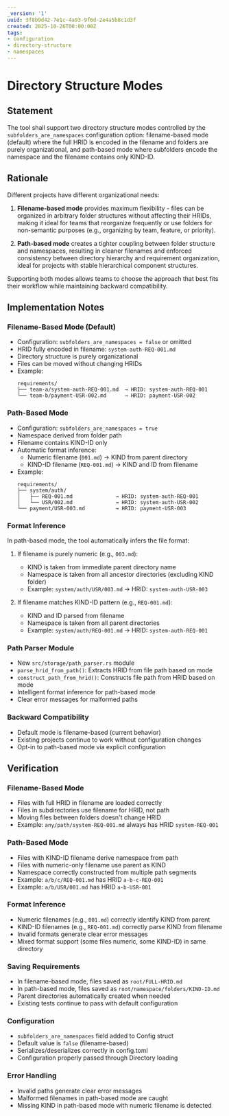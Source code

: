 ```yaml
---
_version: '1'
uuid: 3f8b9d42-7e1c-4a93-9f6d-2e4a5b8c1d3f
created: 2025-10-26T00:00:00Z
tags:
- configuration
- directory-structure
- namespaces
---
```

# Directory Structure Modes

## Statement

The tool shall support two directory structure modes controlled by the `subfolders_are_namespaces` configuration option: filename-based mode (default) where the full HRID is encoded in the filename and folders are purely organizational, and path-based mode where subfolders encode the namespace and the filename contains only KIND-ID.

## Rationale

Different projects have different organizational needs:

1. **Filename-based mode** provides maximum flexibility - files can be organized in arbitrary folder structures without affecting their HRIDs, making it ideal for teams that reorganize frequently or use folders for non-semantic purposes (e.g., organizing by team, feature, or priority).

2. **Path-based mode** creates a tighter coupling between folder structure and namespaces, resulting in cleaner filenames and enforced consistency between directory hierarchy and requirement organization, ideal for projects with stable hierarchical component structures.

Supporting both modes allows teams to choose the approach that best fits their workflow while maintaining backward compatibility.

## Implementation Notes

### Filename-Based Mode (Default)

- Configuration: `subfolders_are_namespaces = false` or omitted
- HRID fully encoded in filename: `system-auth-REQ-001.md`
- Directory structure is purely organizational
- Files can be moved without changing HRIDs
- Example:
  ```
  requirements/
  ├── team-a/system-auth-REQ-001.md  → HRID: system-auth-REQ-001
  └── team-b/payment-USR-002.md      → HRID: payment-USR-002
  ```

### Path-Based Mode

- Configuration: `subfolders_are_namespaces = true`
- Namespace derived from folder path
- Filename contains KIND-ID only
- Automatic format inference:
  - Numeric filename (`001.md`) → KIND from parent directory
  - KIND-ID filename (`REQ-001.md`) → KIND and ID from filename
- Example:
  ```
  requirements/
  ├── system/auth/
  │   ├── REQ-001.md              → HRID: system-auth-REQ-001
  │   └── USR/002.md              → HRID: system-auth-USR-002
  └── payment/USR-003.md          → HRID: payment-USR-003
  ```

### Format Inference

In path-based mode, the tool automatically infers the file format:

1. If filename is purely numeric (e.g., `003.md`):
   - KIND is taken from immediate parent directory name
   - Namespace is taken from all ancestor directories (excluding KIND folder)
   - Example: `system/auth/USR/003.md` → HRID: `system-auth-USR-003`

2. If filename matches KIND-ID pattern (e.g., `REQ-001.md`):
   - KIND and ID parsed from filename
   - Namespace is taken from all parent directories
   - Example: `system/auth/REQ-001.md` → HRID: `system-auth-REQ-001`

### Path Parser Module

- New `src/storage/path_parser.rs` module
- `parse_hrid_from_path()`: Extracts HRID from file path based on mode
- `construct_path_from_hrid()`: Constructs file path from HRID based on mode
- Intelligent format inference for path-based mode
- Clear error messages for malformed paths

### Backward Compatibility

- Default mode is filename-based (current behavior)
- Existing projects continue to work without configuration changes
- Opt-in to path-based mode via explicit configuration

## Verification

### Filename-Based Mode

- Files with full HRID in filename are loaded correctly
- Files in subdirectories use filename for HRID, not path
- Moving files between folders doesn't change HRID
- Example: `any/path/system-REQ-001.md` always has HRID `system-REQ-001`

### Path-Based Mode

- Files with KIND-ID filename derive namespace from path
- Files with numeric-only filename use parent as KIND
- Namespace correctly constructed from multiple path segments
- Example: `a/b/c/REQ-001.md` has HRID `a-b-c-REQ-001`
- Example: `a/b/USR/001.md` has HRID `a-b-USR-001`

### Format Inference

- Numeric filenames (e.g., `001.md`) correctly identify KIND from parent
- KIND-ID filenames (e.g., `REQ-001.md`) correctly parse KIND from filename
- Invalid formats generate clear error messages
- Mixed format support (some files numeric, some KIND-ID) in same directory

### Saving Requirements

- In filename-based mode, files saved as `root/FULL-HRID.md`
- In path-based mode, files saved as `root/namespace/folders/KIND-ID.md`
- Parent directories automatically created when needed
- Existing tests continue to pass with default configuration

### Configuration

- `subfolders_are_namespaces` field added to Config struct
- Default value is `false` (filename-based)
- Serializes/deserializes correctly in config.toml
- Configuration properly passed through Directory loading

### Error Handling

- Invalid paths generate clear error messages
- Malformed filenames in path-based mode are caught
- Missing KIND in path-based mode with numeric filename is detected
